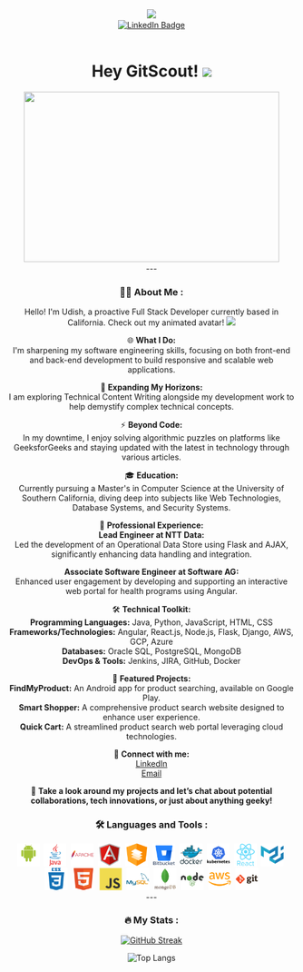 <div id="header" align="center">
  <img src="https://media.giphy.com/media/M9gbBd9nbDrOTu1Mqx/giphy.gif" width="100"/>
  <div id="badges">
  <a href="https://www.linkedin.com/in/iudishkumar">
    <img src="https://img.shields.io/badge/LinkedIn-blue?style=for-the-badge&logo=linkedin&logoColor=white" alt="LinkedIn Badge"/>
  </a>
  </div>
  <img src="https://komarev.com/ghpvc/?username=udishkumar&style=flat-square&color=blue" alt=""/>
  <h1> Hey GitScout! <img src="https://media.giphy.com/media/hvRJCLFzcasrR4ia7z/giphy.gif" width="30px"/></h1>
  <div align="center">
    <img src="https://media.giphy.com/media/dWesBcTLavkZuG35MI/giphy.gif" width="450" height="300"/>
  </div>
  ---

### :man_technologist: About Me :

Hello! I'm Udish, a proactive Full Stack Developer currently based in California. Check out my animated avatar! <img src="https://media.giphy.com/media/WUlplcMpOCEmTGBtBW/giphy.gif" width="30">

🌐 **What I Do:**  
I'm sharpening my software engineering skills, focusing on both front-end and back-end development to build responsive and scalable web applications.

🌱 **Expanding My Horizons:**  
I am exploring Technical Content Writing alongside my development work to help demystify complex technical concepts.

⚡ **Beyond Code:**  
In my downtime, I enjoy solving algorithmic puzzles on platforms like GeeksforGeeks and staying updated with the latest in technology through various articles.

🎓 **Education:**  
Currently pursuing a Master's in Computer Science at the University of Southern California, diving deep into subjects like Web Technologies, Database Systems, and Security Systems.

💼 **Professional Experience:**  
**Lead Engineer at NTT Data:**  
Led the development of an Operational Data Store using Flask and AJAX, significantly enhancing data handling and integration.

**Associate Software Engineer at Software AG:**  
Enhanced user engagement by developing and supporting an interactive web portal for health programs using Angular.

🛠️ **Technical Toolkit:**  
**Programming Languages:** Java, Python, JavaScript, HTML, CSS  
**Frameworks/Technologies:** Angular, React.js, Node.js, Flask, Django, AWS, GCP, Azure  
**Databases:** Oracle SQL, PostgreSQL, MongoDB  
**DevOps & Tools:** Jenkins, JIRA, GitHub, Docker

🚀 **Featured Projects:**  
**FindMyProduct:** An Android app for product searching, available on Google Play.  
**Smart Shopper:** A comprehensive product search website designed to enhance user experience.  
**Quick Cart:** A streamlined product search web portal leveraging cloud technologies.

🔗 **Connect with me:**  
[LinkedIn](https://www.linkedin.com/in/iudishkumar/)  
[Email](mailto:udishkum@usc.edu)

📝 **Take a look around my projects and let’s chat about potential collaborations, tech innovations, or just about anything geeky!**



### :hammer_and_wrench: Languages and Tools :

<div>
  <img src="https://github.com/devicons/devicon/blob/master/icons/android/android-original-wordmark.svg" title="Java" alt="Java" width="40" height="40"/>&nbsp;
  <img src="https://github.com/devicons/devicon/blob/master/icons/java/java-original-wordmark.svg" title="Java" alt="Java" width="40" height="40"/>&nbsp;
  <img src="https://github.com/devicons/devicon/blob/master/icons/apache/apache-original-wordmark.svg" title="Java" alt="Java" width="40" height="40"/>&nbsp;
  <img src="https://github.com/devicons/devicon/blob/master/icons/angularjs/angularjs-original.svg" title="AngularJS" alt="AngularJS" width="40" height="40"/>&nbsp;
  <img src="https://github.com/devicons/devicon/blob/master/icons/angularmaterial/angularmaterial-original.svg" title="AngularMaterial" alt="AngularMaterial" width="40" height="40"/>&nbsp;
  <img src="https://github.com/devicons/devicon/blob/master/icons/bitbucket/bitbucket-original-wordmark.svg" title="AngularMaterial" alt="AngularMaterial" width="40" height="40"/>&nbsp;
  <img src="https://github.com/devicons/devicon/blob/master/icons/docker/docker-original-wordmark.svg" title="AngularMaterial" alt="AngularMaterial" width="40" height="40"/>&nbsp;
  <img src="https://github.com/devicons/devicon/blob/master/icons/kubernetes/kubernetes-original-wordmark.svg" title="AngularMaterial" alt="AngularMaterial" width="40" height="40"/>&nbsp;
  <img src="https://github.com/devicons/devicon/blob/master/icons/react/react-original-wordmark.svg" title="React" alt="React" width="40" height="40"/>&nbsp;
  <img src="https://github.com/devicons/devicon/blob/master/icons/materialui/materialui-original.svg" title="Material UI" alt="Material UI" width="40" height="40"/>&nbsp;
  <img src="https://github.com/devicons/devicon/blob/master/icons/css3/css3-plain-wordmark.svg"  title="CSS3" alt="CSS" width="40" height="40"/>&nbsp;
  <img src="https://github.com/devicons/devicon/blob/master/icons/html5/html5-original.svg" title="HTML5" alt="HTML" width="40" height="40"/>&nbsp;
  <img src="https://github.com/devicons/devicon/blob/master/icons/javascript/javascript-original.svg" title="JavaScript" alt="JavaScript" width="40" height="40"/>&nbsp;
  <img src="https://github.com/devicons/devicon/blob/master/icons/mysql/mysql-original-wordmark.svg" title="MySQL"  alt="MySQL" width="40" height="40"/>&nbsp;
  <img src="https://github.com/devicons/devicon/blob/master/icons/mongodb//mongodb-original-wordmark.svg" title="MongoDB"  alt="MongoDB" width="40" height="40"/>&nbsp;
  <img src="https://github.com/devicons/devicon/blob/master/icons/nodejs/nodejs-original-wordmark.svg" title="NodeJS" alt="NodeJS" width="40" height="40"/>&nbsp;
  <img src="https://github.com/devicons/devicon/blob/master/icons/amazonwebservices/amazonwebservices-plain-wordmark.svg" title="AWS" alt="AWS" width="40" height="40"/>&nbsp;
  <img src="https://github.com/devicons/devicon/blob/master/icons/git/git-original-wordmark.svg" title="Git" **alt="Git" width="40" height="40"/>
</div>
---

### :fire: My Stats :
[![GitHub Streak](https://github-readme-streak-stats.herokuapp.com?user=udishkumar&hide_border=true&date_format=M%20j%5B%2C%20Y%5D)](https://git.io/streak-stats)

![Top Langs](https://github-readme-stats.vercel.app/api/top-langs/?username=udishkumar&layout=compact)
